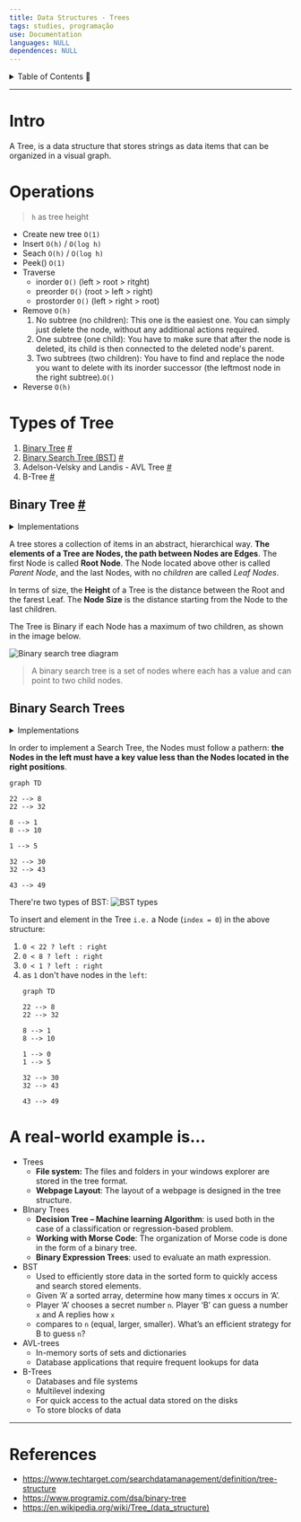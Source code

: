 ```yaml
---
title: Data Structures - Trees
tags: studies, programação
use: Documentation
languages: NULL
dependences: NULL
---
```


<details> <summary>Table of Contents 🔖</summary>

- [Intro](#intro)
- [Operations](#operations)
- [Types of Tree](#types-of-tree)
	- [Binary Tree #](#binary-tree-)
	- [Binary Search Trees](#binary-search-trees)
- [A **real-world** example is...](#a-real-world-example-is)
- [References](#references)

</details>

---

# Intro

A Tree, is a data structure that stores strings as data items that can be organized in a visual graph.

# Operations
> `h` as tree height 
- Create new tree `O(1)`
- Insert `O(h)` / `O(log h)`
- Seach `O(h)` / `O(log h)`
- Peek() `O(1)`
- Traverse
	- inorder `O()` (left > root > ritght)
	- preorder `O()` (root > left > right) 
	- prostorder `O()` (left > right > root)
- Remove `O(h)`
	1.  No subtree (no children): This one is the easiest one. You can simply just delete the node, without any additional actions required.
	2.  One subtree (one child): You have to make sure that after the node is deleted, its child is then connected to the deleted node's parent.
	3.  Two subtrees (two children): You have to find and replace the node you want to delete with its inorder successor (the leftmost node in the right subtree).`O()`
- Reverse `O(h)`

# Types of Tree

1.  [Binary Tree](#binary-tree) [#](https://www.programiz.com/dsa/binary-tree)
2.  [Binary Search Tree (BST)](#search-trees) [#](https://www.programiz.com/dsa/binary-search-tree)
3.  Adelson-Velsky and Landis - AVL Tree [#](https://www.programiz.com/dsa/avl-tree)
4.  B-Tree [#](https://www.programiz.com/dsa/b-tree)

## Binary Tree [#](https://www.techtarget.com/searchdatamanagement/definition/tree-structure)

<details> <summary>Implementations</summary>

[`C`](../Languages/C/binary_tree_implementation.md) | [`Python`](../Languages/PYTHON/binary_tree_implementation.md) | [`JavaScript`](../Front_End/JS/binary_tree_implementation.md)

</details>

A tree stores a collection of items in an abstract, hierarchical way. 
**The elements of a Tree are Nodes, the path between Nodes are Edges**. The first Node is called **Root Node**.
The Node located above other is called *Parent Node*, and the last Nodes, with no *children* are called *Leaf Nodes*.

In terms of size, the **Height** of a Tree is the distance between the Root and the farest Leaf. The **Node Size** is the distance starting from the Node to the last children.

The Tree is Binary if each Node has a maximum of two children, as shown in the image below.

![Binary search tree diagram](https://cdn.ttgtmedia.com/rms/onlineimages/sqlserver-binary_search_tree-f_mobile.png)
> A binary search tree is a set of nodes where each has a value and can point to two child nodes.

## Binary Search Trees 

<details> <summary>Implementations</summary>

[`C`](../C/bst_implementation.md) | [`Python`](../PYTHON/bst_implementation.md) | [`JavaScript`](../Front_End/JS/bst_implementation.md)

</details>

In order to implement a Search Tree, the Nodes must follow a pathern: **the Nodes in the left must have a key value less than the Nodes located in the right positions**.

```mermaid
graph TD

22 --> 8
22 --> 32

8 --> 1
8 --> 10

1 --> 5

32 --> 30
32 --> 43

43 --> 49
```

There're two types of BST:
![BST types](BST_types.png)

To insert and element in the Tree `i.e.` a Node (`index = 0`) in the above structure:
1. `0 < 22 ? left : right`
2. `0 < 8 ? left : right`
3. `0 < 1 ? left : right`
4. as `1` don't have nodes in the `left`:
	```mermaid
	graph TD

	22 --> 8
	22 --> 32

	8 --> 1
	8 --> 10

	1 --> 0
	1 --> 5

	32 --> 30
	32 --> 43

	43 --> 49
	```

# A **real-world** example is...
- Trees
	- **File system:** The files and folders in your windows explorer are stored in the tree format.
	- **Webpage Layout**: The layout of a webpage is designed in the tree structure. 
- BInary Trees 
	- **Decision Tree – Machine learning Algorithm**: is used both in the case of a classification or regression-based problem.
	- **Working with Morse Code**: The organization of Morse code is done in the form of a binary tree.
	- **Binary Expression Trees**: used to evaluate an math expression.
- BST
	-   Used to efficiently store data in the sorted form to quickly access and search stored elements.
	-   Given ‘A’ a sorted array, determine how many times x occurs in ‘A’.
	-   Player ‘A’ chooses a secret number `n`. Player ‘B’ can guess a number `x` and A replies how `x`
	-   compares to `n` (equal, larger, smaller). What’s an efficient strategy for B to guess `n`?
- AVL-trees
	-   In-memory sorts of sets and dictionaries
	-   Database applications that require frequent lookups for data
- B-Trees
	-   Databases and file systems
	-   Multilevel indexing
	-   For quick access to the actual data stored on the disks
	-   To store blocks of data

---

# References

- https://www.techtarget.com/searchdatamanagement/definition/tree-structure
- https://www.programiz.com/dsa/binary-tree
- https://en.wikipedia.org/wiki/Tree_(data_structure)